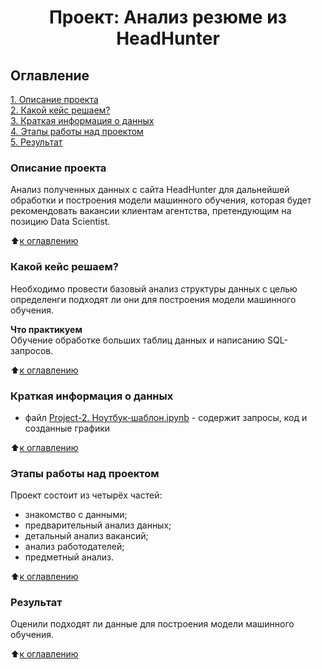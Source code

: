 # <center> Проект: Анализ резюме из HeadHunter

## Оглавление  
[1. Описание проекта](#Описание-проекта)  
[2. Какой кейс решаем?](#Какой-кейс-решаем)  
[3. Краткая информация о данных](#Краткая-информация-о-данных)  
[4. Этапы работы над проектом](#Этапы-работы-над-проектом)  
[5. Результат](#Результат)    


### Описание проекта    
Анализ полученных данных с сайта HeadHunter для дальнейшей обработки и построения модели машинного обучения, которая будет рекомендовать вакансии клиентам агентства, претендующим на позицию Data Scientist.

:arrow_up:[к оглавлению](#Оглавление)


### Какой кейс решаем?    
Необходимо провести базовый анализ структуры данных с целью определенги  подходят ли они для построения модели машинного обучения. 

**Что практикуем**     
Обучение обработке больших таблиц данных и написанию SQL-запросов. 

:arrow_up:[к оглавлению](#Оглавление)


### Краткая информация о данных

- файл [Project-2. Ноутбук-шаблон.ipynb]() - содержит запросы, код и созданные графики

:arrow_up:[к оглавлению](#Оглавление)


### Этапы работы над проектом  
Проект состоит из четырёх частей:
- знакомство с данными;
- предварительный анализ данных;
- детальный анализ вакансий;
- анализ работодателей;
- предметный анализ.

:arrow_up:[к оглавлению](#Оглавление)


### Результат  
Оценили подходят ли данные для построения модели машинного обучения.

:arrow_up:[к оглавлению](#Оглавление)





